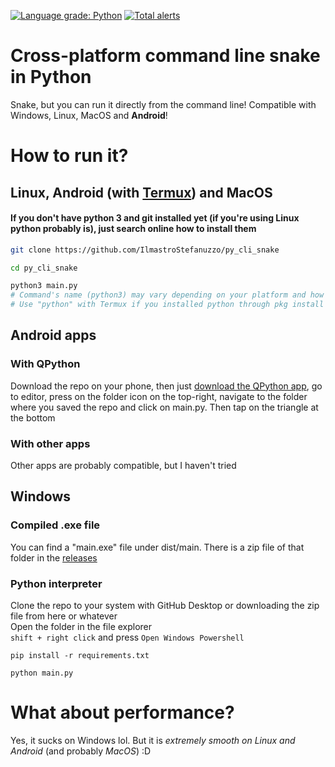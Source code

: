 [![Language grade: Python](https://img.shields.io/lgtm/grade/python/g/IlmastroStefanuzzo/py_cli_snake.svg?logo=lgtm&logoWidth=18)](https://lgtm.com/projects/g/IlmastroStefanuzzo/py_cli_snake/context:python) [![Total alerts](https://img.shields.io/lgtm/alerts/g/IlmastroStefanuzzo/py_cli_snake.svg?logo=lgtm&logoWidth=18)](https://lgtm.com/projects/g/IlmastroStefanuzzo/py_cli_snake/alerts/)

# Cross-platform command line snake in Python
Snake, but you can run it directly from the command line! Compatible with Windows, Linux, MacOS and **Android**!

# How to run it?
## Linux, Android (with [Termux](https://termux.com/)) and MacOS
#### If you don't have python 3 and git installed yet (if you're using Linux python probably is), just search online how to install them
```bash
git clone https://github.com/IlmastroStefanuzzo/py_cli_snake
```
```bash
cd py_cli_snake
```
```bash
python3 main.py
# Command's name (python3) may vary depending on your platform and how you installed python
# Use "python" with Termux if you installed python through pkg install python
```
## Android apps
### With QPython
Download the repo on your phone, then just [download the QPython app](https://play.google.com/store/apps/details?id=org.qpython.qpy3), go to editor, press on the folder icon on the top-right, navigate to the folder where you saved the repo and click on main.py. Then tap on the triangle at the bottom
### With other apps
Other apps are probably compatible, but I haven't tried
## Windows
### Compiled .exe file
You can find a "main.exe" file under dist/main. There is a zip file of that folder in the [releases](https://github.com/IlmastroStefanuzzo/py_cli_snake/releases/)
### Python interpreter
Clone the repo to your system with GitHub Desktop or downloading the zip file from here or whatever  
Open the folder in the file explorer  
`shift + right click` and press `Open Windows Powershell`
```shell
pip install -r requirements.txt
```
```shell
python main.py
```

# What about performance?
Yes, it sucks on Windows lol. But it is *extremely smooth on Linux and Android* (and probably *MacOS*) :D
